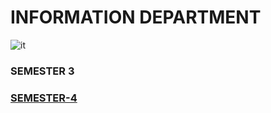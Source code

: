 # INFORMATION DEPARTMENT
![it](https://www.apsit.edu.in/sites/default/files/styles/slideshow/public/2021-07/Website%20cover%20page.jpg?itok=YDOedjvs)
### SEMESTER 3
### [SEMESTER-4](/wiki/sem4)